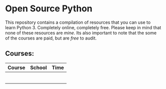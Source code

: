 ﻿# Open Source Python
This repository contains a compilation of resources that you can use to learn Python 3. Completely online, completely free. Please keep in mind that none of these resources are *mine*. Its also important to note that the some of the courses are paid, but are *free* to audit. 

## Courses:
| Course | School | Time | 
| ------ | ------ | ------ |
|  |  | | 
|  | | | 
|  |  | | 
|  |  | | 
|  |  | | 
|  | | | 

